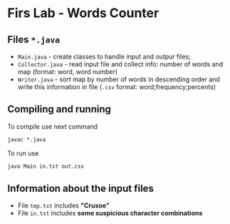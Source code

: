 # Firs Lab - Words Counter
## Files `*.java`
- `Main.java` - create classes to handle input and outpur files;
- `Collector.java` - read input file and collect info: number of words and map (format: word, word number)
- `Writer.java` - sort map by number of words in descending order and write this information in file (`.csv` format: word;frequency;percents)
## Compiling and running
To compile use next command
```cmd
javac *.java
```

To run use
```cmd
java Main in.txt out.csv
```

## Information about the input files
- File `tmp.txt` includes **"Crusoe"**
- File `in.txt` includes **some suspicious character combinations**
